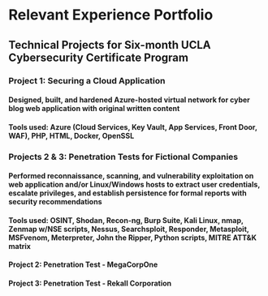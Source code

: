 # Relevant Experience Portfolio
## Technical Projects for Six-month UCLA Cybersecurity Certificate Program
### Project 1: Securing a Cloud Application
#### Designed, built, and hardened Azure-hosted virtual network for cyber blog web application with original written content
#### Tools used: Azure (Cloud Services, Key Vault, App Services, Front Door, WAF), PHP, HTML, Docker, OpenSSL
### Projects 2 & 3: Penetration Tests for Fictional Companies
#### Performed reconnaissance, scanning, and vulnerability exploitation on web application and/or Linux/Windows hosts to extract user credentials, escalate privileges, and establish persistence for formal reports with security recommendations
#### Tools used: OSINT, Shodan, Recon-ng, Burp Suite, Kali Linux, nmap, Zenmap w/NSE scripts, Nessus, Searchsploit, Responder, Metasploit, MSFvenom, Meterpreter, John the Ripper, Python scripts, MITRE ATT&K matrix
#### Project 2: Penetration Test - MegaCorpOne
#### Project 3: Penetration Test - Rekall Corporation
# 

